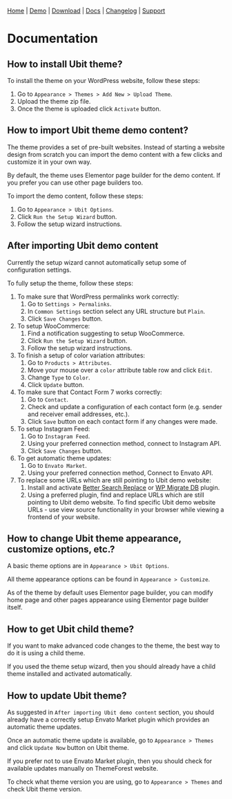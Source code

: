 [Home](/) | [Demo](/demo) | [Download](/download) | [Docs](/docs) | [Changelog](/changelog) | [Support](/support)

# Documentation

## How to install Ubit theme?

To install the theme on your WordPress website, follow these steps:

1. Go to `Appearance > Themes > Add New > Upload Theme`.
2. Upload the theme zip file.
3. Once the theme is uploaded click `Activate` button.

## How to import Ubit theme demo content?

The theme provides a set of pre-built websites. Instead of starting a website design from scratch you can import the demo content with a few clicks and customize it in your own way.

By default, the theme uses Elementor page builder for the demo content. If you prefer you can use other page builders too.

To import the demo content, follow these steps:

1. Go to `Appearance > Ubit Options`.
2. Click `Run the Setup Wizard` button.
3. Follow the setup wizard instructions.

## After importing Ubit demo content

Currently the setup wizard cannot automatically setup some of configuration settings.

To fully setup the theme, follow these steps:

1. To make sure that WordPress permalinks work correctly:
	1. Go to `Settings > Permalinks`.
	2. In `Common Settings` section select any URL structure but `Plain`.
	3. Click `Save Changes` button.
2. To setup WooCommerce:
	1. Find a notification suggesting to setup WooCommerce.
	2. Click `Run the Setup Wizard` button.
	3. Follow the setup wizard instructions.
3. To finish a setup of color variation attributes:
	1. Go to `Products > Attributes`.
	2. Move your mouse over a `color` attribute table row and click `Edit`.
	3. Change `Type` to `Color`.
	4. Click `Update` button.
4. To make sure that Contact Form 7 works correctly:
	1. Go to `Contact`.
	2. Check and update a configuration of each contact form (e.g. sender and receiver email addresses, etc.).
	3. Click `Save` button on each contact form if any changes were made.
5. To setup Instagram Feed:
	1. Go to `Instagram Feed`.
	2. Using your preferred connection method, connect to Instagram API.
	3. Click `Save Changes` button.
6. To get automatic theme updates:
	1. Go to `Envato Market`.
	2. Using your preferred connection method, Connect to Envato API.
7. To replace some URLs which are still pointing to Ubit demo website:
	1. Install and activate [Better Search Replace](https://wordpress.org/plugins/better-search-replace/) or [WP Migrate DB](https://wordpress.org/plugins/wp-migrate-db/) plugin.
	2. Using a preferred plugin, find and replace URLs which are still pointing to Ubit demo website. To find specific Ubit demo website URLs - use view source functionality in your browser while viewing a frontend of your website.

## How to change Ubit theme appearance, customize options, etc.?

A basic theme options are in `Appearance > Ubit Options`.

All theme appearance options can be found in `Appearance > Customize`.

As of the theme by default uses Elementor page builder, you can modify home page and other pages appearance using Elementor page builder itself.

## How to get Ubit child theme?

If you want to make advanced code changes to the theme, the best way to do it is using a child theme.

If you used the theme setup wizard, then you should already have a child theme installed and activated automatically.

## How to update Ubit theme?

As suggested in `After importing Ubit demo content` section, you should already have a correctly setup Envato Market plugin which provides an automatic theme updates.

Once an automatic theme update is available, go to `Appearance > Themes` and click `Update Now` button on Ubit theme.

If you prefer not to use Envato Market plugin, then you should check for available updates manually on ThemeForest website.

To check what theme version you are using, go to `Appearance > Themes` and check Ubit theme version.
